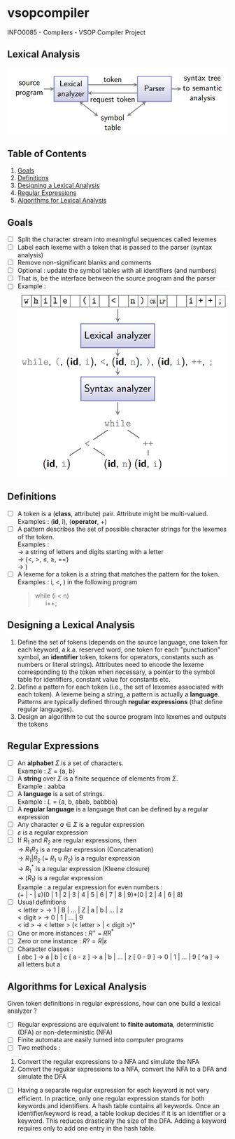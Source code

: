 # vsopcompiler
INFO0085 - Compilers - VSOP Compiler Project

## Lexical Analysis

![Local Image](/images/lexical/scanning.PNG)

## Table of Contents
1. [Goals](#Goals)
2. [Definitions](#Definitions)
3. [Designing a Lexical Analysis](#Designing-a-lexical-analysis)
4. [Regular Expressions](#regular-expressions)
5. [Algorithms for Lexical Analysis](#algorithms-for-lexical-analysis)

## Goals
- [ ] Split the character stream into meaningful sequences called lexemes
- [ ] Label each lexeme with a token that is passed to the parser (syntax analysis)
- [ ] Remove non-significant blanks and comments
- [ ] Optional : update the symbol tables with all identifiers (and numbers)
- [ ] That is, be the interface between the source program and the parser
- [ ] Example : \
![Local Image](/images/lexical/scanning-eg.PNG)

## Definitions
- [ ] A token is a (**class**, attribute) pair. Attribute might be multi-valued. \
Examples : (**id**, i), (**operator**, +)
- [ ] A pattern describes the set of possible character strings for the lexemes of the token. \
Examples : \
    -> a string of letters and digits starting with a letter \
    -> {<, >, &le;, &ge;, ==} \
    -> )
- [ ] A lexeme for a token is a string that matches the pattern for the token. \
    Examples : i, <, ) in the following program
    > while (i < n) \
    &nbsp; &nbsp; &nbsp; i++;

## Designing a Lexical Analysis
1. Define the set of tokens (depends on the source language, one token for each keyword, a.k.a. reserved word, one token for each "punctuation" symbol, an **identifier** token, tokens for operators, constants such as numbers or literal strings). Attributes need to encode the lexeme corresponding to the token when necessary, a pointer to the symbol table for identifiers, constant value for constants etc.
2. Define a pattern for each token (i.e., the set of lexemes associated with each token). A lexeme being a string, a pattern is actually a **language**. Patterns are typically defined through **regular expressions** (that define regular languages).
3. Design an algorithm to cut the source program into lexemes and outputs the tokens

## Regular Expressions
- [ ] An **alphabet** $\Sigma$ is a set of characters. \
Example : $\Sigma$ = {a, b}
- [ ] A **string** over $\Sigma$ is a finite sequence of elements from $\Sigma$. \
Example : aabba
- [ ] A **language** is a set of strings. \
Example : $L$ = {a, b, abab, babbba}
- [ ] A **regular language** is a language that can be defined by a regular expression
- [ ] Any character $a \in \Sigma$ is a regular expression
- [ ] $\varepsilon$ is a regular expression
- [ ] If $R_1$ and $R_2$ are regular expressions, then \
    -> $R_1R_2$ is a regular expression (Concatenation) \
    -> $R_1 | R_2$ (= $R_1 \cup R_2$) is a regular expression \
    -> $R_1^*$ is a regular expression (Kleene closure) \
    -> ($R_1$) is a regular expression \
Example : a regular expression for even numbers : \
(+ | - | $\varepsilon$)(0 | 1 | 2 | 3 | 4 | 5 | 6 | 7 | 8 | 9)*(0 | 2 | 4 | 6 | 8)
- [ ] Usual definitions \
    < letter > -> 1 | B | ... | Z | a | b | ... | z \
    < digit > -> 0 | 1 | ... | 9 \
    < id > -> < letter > (< letter > | < digit >)*
- [ ] One or more instances : $R^+$ = $RR^*$
- [ ] Zero or one instance : $R? = R | \varepsilon$
- [ ] Character classes : \
    [ abc ] -> a | b | c
    [ a - z ] -> a | b | ... | z
    [ 0 - 9 ] -> 0 | 1 | ... | 9
    [ ^a ] -> all letters but a

## Algorithms for Lexical Analysis
Given token definitions in regular expressions, how can one build a lexical analyzer ?
- [ ] Regular expressions are equivalent to **finite automata**, deterministic (DFA) or non-deterministic (NFA)
- [ ] Finite automata are easily turned into computer programs
- [ ] Two methods :
1. Convert the regular expressions to a NFA and simulate the NFA
2. Convert the regukar expressions to a NFA, convert the NFA to a DFA and simulate the DFA
- [ ] Having a separate regular expression for each keyword is not very efficient. In practice, only one regular expression stands for both keywords and identifiers. A hash table contains all keywords. Once an identifier/keyword is read, a table lookup decides if it is an identifier or a keyword. This reduces drastically the size of the DFA. Adding a keyword requires only to add one entry in the hash table.
